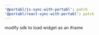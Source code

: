 ```yaml
---
'@portabl/js-sync-with-portabl': patch
'@portabl/react-sync-with-portabl': patch
---
```


modify sdk to load widget as an iframe
